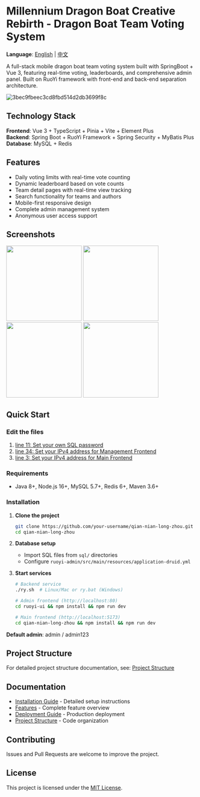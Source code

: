 # Millennium Dragon Boat Creative Rebirth - Dragon Boat Team Voting System

**Language**: [English](./README.md) | [中文](./README.cn.md)

A full-stack mobile dragon boat team voting system built with SpringBoot + Vue 3, featuring real-time voting, leaderboards, and comprehensive admin panel. Built on RuoYi framework with front-end and back-end separation architecture.

![3bec9fbeec3cd8fbd514d2db3699f8c](https://github.com/user-attachments/assets/c576c689-01f5-4cf4-b7da-ca6ea25a901f)

## Technology Stack

**Frontend**: Vue 3 + TypeScript + Pinia + Vite + Element Plus  
**Backend**: Spring Boot + RuoYi Framework + Spring Security + MyBatis Plus  
**Database**: MySQL + Redis

## Features

- Daily voting limits with real-time vote counting
- Dynamic leaderboard based on vote counts
- Team detail pages with real-time view tracking
- Search functionality for teams and authors
- Mobile-first responsive design
- Complete admin management system
- Anonymous user access support

## Screenshots

<img src="https://github.com/user-attachments/assets/1289c5e5-f77f-49b0-84a8-8cd3a9fbe542" width ="200"> <img src="https://github.com/user-attachments/assets/2a0e9c27-a7d2-4f7f-a428-c84bd08fb66b" width ="200"> <img src="https://github.com/user-attachments/assets/c3df6fe7-4d02-4312-9a1b-0bba9b16a97c" width ="200"> <img src="https://github.com/user-attachments/assets/981add77-4450-4afa-843c-96b9149eeb19" width ="200">

## Quick Start

### Edit the files
1. [line 11: Set your own SQL password](./ruoyi-admin/src/main/resources/application-druid.yml)
2. [line 34: Set your IPv4 address for Management Frontend](./ruoyi-ui/vue.config.js)
3. [line 3: Set your IPv4 address for Main Frontend](./rain-of-coupon/.env.development)

### Requirements

- Java 8+, Node.js 16+, MySQL 5.7+, Redis 6+, Maven 3.6+

### Installation

1. **Clone the project**

   ```bash
   git clone https://github.com/your-username/qian-nian-long-zhou.git
   cd qian-nian-long-zhou
   ```

2. **Database setup**

   - Import SQL files from `sql/` directories
   - Configure `ruoyi-admin/src/main/resources/application-druid.yml`

3. **Start services**

   ```bash
   # Backend service
   ./ry.sh  # Linux/Mac or ry.bat (Windows)

   # Admin frontend (http://localhost:80)
   cd ruoyi-ui && npm install && npm run dev

   # Main frontend (http://localhost:5173)
   cd qian-nian-long-zhou && npm install && npm run dev
   ```

**Default admin**: admin / admin123

## Project Structure

For detailed project structure documentation, see: [Project Structure](./docs/project-structure.md)

## Documentation

- [Installation Guide](./docs/installation.md) - Detailed setup instructions
- [Features](./docs/features.md) - Complete feature overview
- [Deployment Guide](./docs/deployment.md) - Production deployment
- [Project Structure](./docs/project-structure.md) - Code organization

## Contributing

Issues and Pull Requests are welcome to improve the project.

## License

This project is licensed under the [MIT License](LICENSE).


